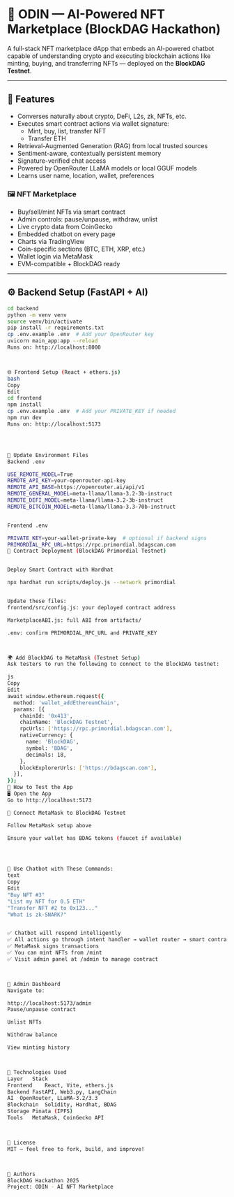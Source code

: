 # 🧠 ODIN — AI-Powered NFT Marketplace (BlockDAG Hackathon)

A full-stack NFT marketplace dApp that embeds an AI-powered chatbot capable of understanding crypto and executing blockchain actions like minting, buying, and transferring NFTs — deployed on the **BlockDAG Testnet**.

---

## 🚀 Features

- Converses naturally about crypto, DeFi, L2s, zk, NFTs, etc.
- Executes smart contract actions via wallet signature:
  - Mint, buy, list, transfer NFT
  - Transfer ETH
- Retrieval-Augmented Generation (RAG) from local trusted sources
- Sentiment-aware, contextually persistent memory
- Signature-verified chat access
- Powered by OpenRouter LLaMA models or local GGUF models
- Learns user name, location, wallet, preferences


### 🖼️ NFT Marketplace
- Buy/sell/mint NFTs via smart contract
- Admin controls: pause/unpause, withdraw, unlist
- Live crypto data from CoinGecko
- Embedded chatbot on every page
- Charts via TradingView
- Coin-specific sections (BTC, ETH, XRP, etc.)
- Wallet login via MetaMask
- EVM-compatible + BlockDAG ready

---

## ⚙ Backend Setup (FastAPI + AI)

```bash
cd backend
python -m venv venv
source venv/bin/activate
pip install -r requirements.txt
cp .env.example .env  # Add your OpenRouter key
uvicorn main_app:app --reload
Runs on: http://localhost:8000



🌐 Frontend Setup (React + ethers.js)
bash
Copy
Edit
cd frontend
npm install
cp .env.example .env  # Add your PRIVATE_KEY if needed
npm run dev
Runs on: http://localhost:5173




📂 Update Environment Files
Backend .env

USE_REMOTE_MODEL=True
REMOTE_API_KEY=your-openrouter-api-key
REMOTE_API_BASE=https://openrouter.ai/api/v1
REMOTE_GENERAL_MODEL=meta-llama/llama-3.2-3b-instruct
REMOTE_DEFI_MODEL=meta-llama/llama-3.2-3b-instruct
REMOTE_BITCOIN_MODEL=meta-llama/llama-3.3-70b-instruct


Frontend .env

PRIVATE_KEY=your-wallet-private-key  # optional if backend signs
PRIMORDIAL_RPC_URL=https://rpc.primordial.bdagscan.com
📜 Contract Deployment (BlockDAG Primordial Testnet)


Deploy Smart Contract with Hardhat

npx hardhat run scripts/deploy.js --network primordial


Update these files:
frontend/src/config.js: your deployed contract address

MarketplaceABI.js: full ABI from artifacts/

.env: confirm PRIMORDIAL_RPC_URL and PRIVATE_KEY



🌍 Add BlockDAG to MetaMask (Testnet Setup)
Ask testers to run the following to connect to the BlockDAG testnet:

js
Copy
Edit
await window.ethereum.request({
  method: 'wallet_addEthereumChain',
  params: [{
    chainId: '0x413',
    chainName: 'BlockDAG Testnet',
    rpcUrls: ['https://rpc.primordial.bdagscan.com'],
    nativeCurrency: {
      name: 'BlockDAG',
      symbol: 'BDAG',
      decimals: 18,
    },
    blockExplorerUrls: ['https://bdagscan.com'],
  }],
});
🧪 How to Test the App
🖥️ Open the App
Go to http://localhost:5173

🔌 Connect MetaMask to BlockDAG Testnet

Follow MetaMask setup above

Ensure your wallet has BDAG tokens (faucet if available)




💬 Use Chatbot with These Commands:
text
Copy
Edit
"Buy NFT #3"
"List my NFT for 0.5 ETH"
"Transfer NFT #2 to 0x123..."
"What is zk-SNARK?"


✅ Chatbot will respond intelligently
✅ All actions go through intent handler → wallet router → smart contract
✅ MetaMask signs transactions
✅ You can mint NFTs from /mint
✅ Visit admin panel at /admin to manage contract



🔐 Admin Dashboard
Navigate to:

http://localhost:5173/admin
Pause/unpause contract

Unlist NFTs

Withdraw balance

View minting history



🧠 Technologies Used
Layer	Stack
Frontend	React, Vite, ethers.js
Backend	FastAPI, Web3.py, LangChain
AI	OpenRouter, LLaMA-3.2/3.3
Blockchain	Solidity, Hardhat, BDAG
Storage	Pinata (IPFS)
Tools	MetaMask, CoinGecko API



📜 License
MIT — feel free to fork, build, and improve!



🧠 Authors
BlockDAG Hackathon 2025
Project: ODIN - AI NFT Marketplace